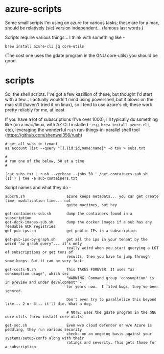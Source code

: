 # azure-scripts

Some small scripts I'm using on azure for various tasks; these are for a mac, should
be relatively (sic) version independent... (famous last words.)

Scripts require various things... I think with something like -

    brew install azure-cli jq core-utils

(The cost one uses the gdate program in the GNU core-utils) you should be good. 

# scripts

So, the shell scripts. I've got a few kazillion of these, but thought
I'd start with a few...  I actually wouldn't mind using powershell,
but it blows on the mac still (haven't tried it on linux), so I tend to
use azure's cli; these work pretty reliably for me, at least.

If you have a lot of subscriptions (I've over 1000), I'll typically do
something like (on a mac/linux, with AZ CLI installed - e.g. `brew install
azure-cli`, etc), leveraging the wonderful `rush` run-things-in-parallel
shell tool (https://github.com/shenwei356/rush)

    # get all subs in tenant
    az account list --query "[].{id:id,name:name}" -o tsv > subs.txt

    #
    # run one of the below, 50 at a time
    #

    (cat subs.txt | rush --verbose --jobs 50 './get-containers-sub.sh {1}') | tee -a sub-containers.txt

Script names and what they do -

    subcr8.sh                   azure keeps metadata... you can get create time, modification time... not 
                                quite mactimes, but hey

    get-containers-sub.sh       dump the containers found in a subscription
    get-dock-images-sub.sh      dump the docker images if a sub has any readable ACR registries
    get-pub-ips.sh              get public IPs in a subscription

    get-pub-ips-by-graph.sh     get all the ips in your tenant by the weird "az graph query"... it's only 
                                really weird when you start querying a LOT of subscriptions or get tons of 
                                results, then you have to jump through some hoops. But it can be very fast.

    get-costs-N.sh              This TAKES FOREVER. It uses "az consumption usage", which sez 
                                "WARNING: Command group 'consumption' is in preview and under development" -
                                for years now.  I filed bugs, they've been ignored.

                                Don't even try to parallelize this beyond like... 2 or 3... it'll die. What a dog.

                                # NOTE: uses the gdate program in the GNU core-utils (brew install core-utils)

    get-sec.sh                  Even w/o cloud defender or w/e Azure is peddling, they run various security
                                checks on an ongoing basis against your systems/setup/confs along with their
                                ratings and severity. This gets those for a subscription.

